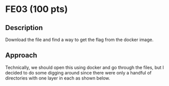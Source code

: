 # FE03 (100 pts)

## Description
Download the file and find a way to get the flag from the docker image.

## Approach
Technically, we should open this using docker and go through the files, but I decided to do some digging around since there were only a handful of directories with one layer in each as shown below.
